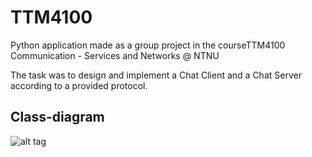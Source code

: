 TTM4100
=======

Python application made as a group project in the courseTTM4100 Communication - Services and Networks @ NTNU

The task was to design and implement a Chat Client and a Chat 
Server according to a provided protocol.


Class-diagram
------

![alt tag](https://raw.github.com/Kiachma/TTM4100/master/ClassDiagram.png)


